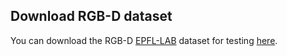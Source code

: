 ## Download RGB-D dataset

You can download the RGB-D [EPFL-LAB](https://www.epfl.ch/labs/cvlab/data/data-rgbd-pedestrian/) dataset for testing [here](https://drive.switch.ch/index.php/s/Qd7H855d0w4fptO).
